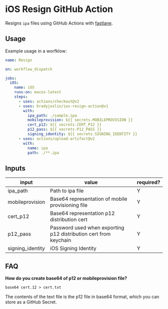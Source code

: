 # iOS Resign GitHub Action

Resigns `ipa` files using GitHub Actions with [fastlane](https://fastlane.tools/).

## Usage

Example usage in a worfklow:

```yaml
name: Resign

on: workflow_dispatch

jobs:
  iOS:
    name: iOS
    runs-on: macos-latest
    steps:
      - uses: actions/checkout@v2
      - uses: bradyjoslin/ios-resign-action@v1
        with:
          ipa_path: ./sample.ipa
          mobileprovision: ${{ secrets.MOBILEPROVISION }}
          cert_p12: ${{ secrets.CERT_P12 }}
          p12_pass: ${{ secrets.P12_PASS }}
          signing_identity: ${{ secrets.SIGNING_IDENTITY }}
      - uses: actions/upload-artifact@v2
        with:
          name: ipa
          path: ./**.ipa
```

## Inputs

| input            | value                                                            | required? |
| ---------------- | ---------------------------------------------------------------- | --------- |
| ipa_path         | Path to ipa file                                                 | Y         |
| mobileprovision  | Base64 representation of mobile provisioning file                | Y         |
| cert_p12         | Base64 representation p12 distribution cert                      | Y         |
| p12_pass         | Password used when exporting p12 distribution cert from keychain | Y         |
| signing_identity | iOS Signing Identity                                             | Y         |

## FAQ

**How do you create base64 of p12 or mobileprovision file?**

`base64 cert.12 > cert.txt`

The contents of the text file is the p12 file in base64 format, which you can store as a GitHub Secret.
